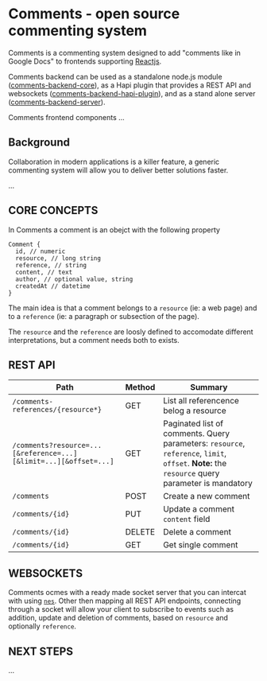 # Comments - open source commenting system

Comments is a commenting system designed to add "comments like in Google Docs" to frontends supporting [Reactjs](https://reactjs.org).

Comments backend can be used as a standalone node.js module ([comments-backend-core](https://github.com/nearform/comments/tree/master/packages/comments-backend-core)), as a Hapi plugin that provides a REST API and websockets ([comments-backend-hapi-plugin](https://github.com/nearform/comments/tree/master/packages/comments-backend-hapi-plugin)),  and as a stand alone server ([comments-backend-server](https://github.com/nearform/comments/tree/master/packages/comments-backend-hapi-server)).

Comments frontend components ...

## Background

Collaboration in modern applications is a killer feature, a generic commenting system will allow you to deliver better solutions faster.

...

## CORE CONCEPTS

In Comments a comment is an obejct with the following property

```
Comment {
  id, // numeric
  resource, // long string
  reference, // string
  content, // text
  author, // optional value, string
  createdAt // datetime
}
```

The main idea is that a comment belongs to a `resource` (ie: a web page) and to a `reference` (ie: a paragraph or subsection of the page).

The `resource` and the `reference` are loosly defined to accomodate different interpretations, but a comment needs both to exists.

## REST API

|Path|Method|Summary|
|----|------|-------|
|`/comments-references/{resource*}`|GET|List all referencence belog a resource|
|`/comments?resource=...[&reference=...][&limit=...][&offset=...]`|GET|Paginated list of comments. Query parameters: `resource`, `reference`, `limit`, `offset`. **Note:** the `resource` query parameter is mandatory|
|`/comments`|POST|Create a new comment|
|`/comments/{id}`|PUT|Update a comment `content` field|
|`/comments/{id}`|DELETE|Delete a comment|
|`/comments/{id}`|GET|Get single comment|


## WEBSOCKETS

Comments ocmes with a ready made socket server that you can intercat with using [`nes`](https://github.com/hapijs/nes).
Other then mapping all REST API endpoints, connecting through a socket will allow your client to subscribe to events such as addition, update and deletion of comments, based on `resource` and optionally `reference`.

## NEXT STEPS

...
